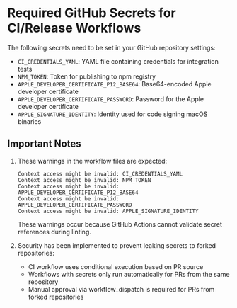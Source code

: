 # Required GitHub Secrets for CI/Release Workflows

The following secrets need to be set in your GitHub repository settings:

- `CI_CREDENTIALS_YAML`: YAML file containing credentials for integration tests
- `NPM_TOKEN`: Token for publishing to npm registry
- `APPLE_DEVELOPER_CERTIFICATE_P12_BASE64`: Base64-encoded Apple developer certificate
- `APPLE_DEVELOPER_CERTIFICATE_PASSWORD`: Password for the Apple developer certificate
- `APPLE_SIGNATURE_IDENTITY`: Identity used for code signing macOS binaries

## Important Notes

1. These warnings in the workflow files are expected:
   ```
   Context access might be invalid: CI_CREDENTIALS_YAML
   Context access might be invalid: NPM_TOKEN
   Context access might be invalid: APPLE_DEVELOPER_CERTIFICATE_P12_BASE64
   Context access might be invalid: APPLE_DEVELOPER_CERTIFICATE_PASSWORD
   Context access might be invalid: APPLE_SIGNATURE_IDENTITY
   ```
   These warnings occur because GitHub Actions cannot validate secret references during linting.

2. Security has been implemented to prevent leaking secrets to forked repositories:
   - CI workflow uses conditional execution based on PR source
   - Workflows with secrets only run automatically for PRs from the same repository
   - Manual approval via workflow_dispatch is required for PRs from forked repositories